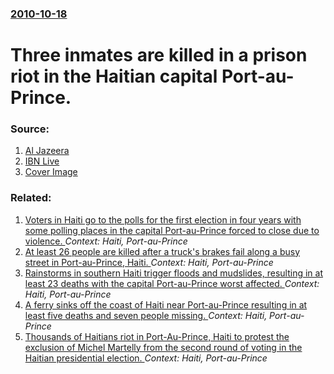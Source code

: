 ### [2010-10-18](/news/2010/10/18/index.md)

# Three inmates are killed in a prison riot in the Haitian capital Port-au-Prince. 




### Source:

1. [Al Jazeera](http://english.aljazeera.net/news/americas/2010/10/2010101845722786994.html)
2. [IBN Live](http://ibnlive.in.com/news/haiti-prison-unrest-three-inmates-dead/133236-2.html?from=tn)
2. [Cover Image](http://www.aljazeera.com/mritems/Images/2010/10/18/2010101845427499360_20.jpg)

### Related:

1. [Voters in Haiti go to the polls for the first election in four years with some polling places in the capital Port-au-Prince forced to close due to violence. ](/news/2015/08/9/voters-in-haiti-go-to-the-polls-for-the-first-election-in-four-years-with-some-polling-places-in-the-capital-port-au-prince-forced-to-close.md) _Context: Haiti, Port-au-Prince_
2. [At least 26 people are killed after a truck's brakes fail along a busy street in Port-au-Prince, Haiti. ](/news/2012/01/17/at-least-26-people-are-killed-after-a-truck-s-brakes-fail-along-a-busy-street-in-port-au-prince-haiti.md) _Context: Haiti, Port-au-Prince_
3. [Rainstorms in southern Haiti trigger floods and mudslides, resulting in at least 23 deaths with the capital Port-au-Prince worst affected. ](/news/2011/06/7/rainstorms-in-southern-haiti-trigger-floods-and-mudslides-resulting-in-at-least-23-deaths-with-the-capital-port-au-prince-worst-affected.md) _Context: Haiti, Port-au-Prince_
4. [A ferry sinks off the coast of Haiti near Port-au-Prince resulting in at least five deaths and seven people missing. ](/news/2011/06/28/a-ferry-sinks-off-the-coast-of-haiti-near-port-au-prince-resulting-in-at-least-five-deaths-and-seven-people-missing.md) _Context: Haiti, Port-au-Prince_
5. [Thousands of Haitians riot in Port-Au-Prince, Haiti to protest the exclusion of Michel Martelly from the second round of voting in the Haitian presidential election. ](/news/2010/12/8/thousands-of-haitians-riot-in-port-au-prince-haiti-to-protest-the-exclusion-of-michel-martelly-from-the-second-round-of-voting-in-the-haiti.md) _Context: Haiti, Port-au-Prince_
